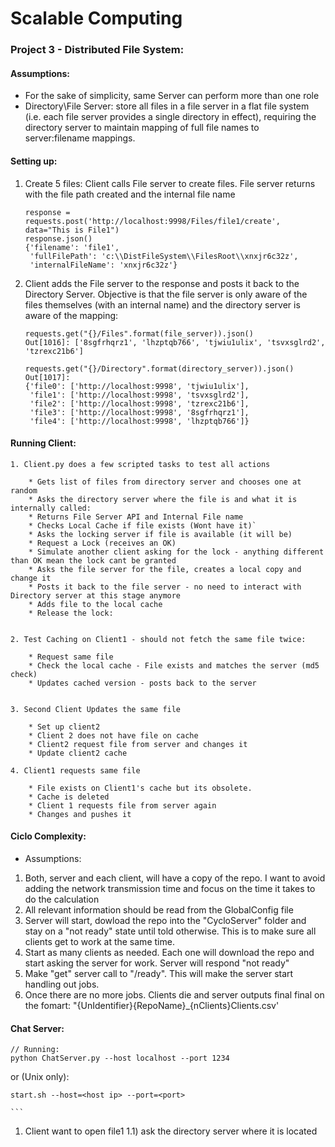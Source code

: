 # Scalable Computing

### <i class="icon-file"></i> Project 3 - Distributed File System:

#### Assumptions:

* For the sake of simplicity, same Server can perform more than one role
* Directory\File Server: store all files in a file server in a flat file system (i.e. each file server provides a single directory in effect), requiring the directory server to maintain mapping of full file names to server:filename mappings. 
 

#### Setting up:
 
 1. Create 5 files: Client calls File server to create files. File server returns with the file path created and the internal file name
	
	```
    response = requests.post('http://localhost:9998/Files/file1/create', data="This is File1")
    response.json()
    {'filename': 'file1',
     'fullFilePath': 'c:\\DistFileSystem\\FilesRoot\\xnxjr6c32z',
     'internalFileName': 'xnxjr6c32z'}
	 ```

 
 1. Client adds the File server to the response and posts it back to the Directory Server. Objective is that the file server is only aware of the files themselves (with an internal name) and the directory server is aware of the mapping:
	
	```
	requests.get("{}/Files".format(file_server)).json()
	Out[1016]: ['8sgfrhqrz1', 'lhzptqb766', 'tjwiu1ulix', 'tsvxsglrd2', 'tzrexc21b6']
	
	requests.get("{}/Directory".format(directory_server)).json()
	Out[1017]: 
	{'file0': ['http://localhost:9998', 'tjwiu1ulix'],
	 'file1': ['http://localhost:9998', 'tsvxsglrd2'],
	 'file2': ['http://localhost:9998', 'tzrexc21b6'],
	 'file3': ['http://localhost:9998', '8sgfrhqrz1'],
	 'file4': ['http://localhost:9998', 'lhzptqb766']}
 	 ```
 
	
#### Running Client:

	1. Client.py does a few scripted tasks to test all actions

		* Gets list of files from directory server and chooses one at random
		* Asks the directory server where the file is and what it is internally called:
		* Returns File Server API and Internal File name
		* Checks Local Cache if file exists (Wont have it)`
		* Asks the locking server if file is available (it will be)
		* Request a Lock (receives an OK)
		* Simulate another client asking for the lock - anything different than OK mean the lock cant be granted
		* Asks the file server for the file, creates a local copy and change it
		* Posts it back to the file server - no need to interact with Directory server at this stage anymore
		* Adds file to the local cache
		* Release the lock:


	2. Test Caching on Client1 - should not fetch the same file twice:
		
		* Request same file
		* Check the local cache - File exists and matches the server (md5 check)
		* Updates cached version - posts back to the server
		
		
	3. Second Client Updates the same file
	
		* Set up client2
		* Client 2 does not have file on cache
		* Client2 request file from server and changes it
		* Update client2 cache

	4. Client1 requests same file
		
		* File exists on Client1's cache but its obsolete.
		* Cache is deleted
		* Client 1 requests file from server again
		* Changes and pushes it

	

#### <i class="icon-file"></i> Ciclo Complexity:

* Assumptions:

1) Both, server and each client, will have a copy of the repo. I want to avoid adding the network transmission time and focus on the time it takes to do the calculation
2) All relevant information should be read from the GlobalConfig file
3) Server will start, dowload the repo into the "CycloServer" folder and stay on a "not ready" state until told otherwise. This is to make sure all clients get to work at the same time.
4) Start as many clients as needed. Each one will download the repo and start asking the server for work. Server will respond "not ready"
5) Make "get" server call to "/ready". This will make the server start handling out jobs.
6) Once there are no more jobs. Clients die and server outputs final final on the fomart: "{UnIdentifier}{RepoName}_{nClients}Clients.csv'




#### <i class="icon-file"></i> Chat Server:
```
// Running:
python ChatServer.py --host localhost --port 1234
```

or (Unix only):

```
start.sh --host=<host ip> --port=<port>
```



	```

 
 
		
1) Client want to open file1
	1.1) ask the directory server where it is located